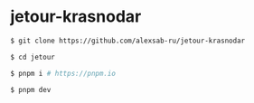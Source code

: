 # jetour-krasnodar

```bash
$ git clone https://github.com/alexsab-ru/jetour-krasnodar

$ cd jetour

$ pnpm i # https://pnpm.io

$ pnpm dev
```
